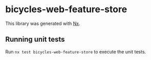 # bicycles-web-feature-store

This library was generated with [Nx](https://nx.dev).

## Running unit tests

Run `nx test bicycles-web-feature-store` to execute the unit tests.
